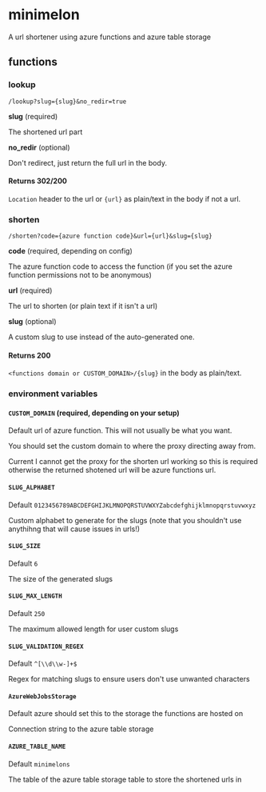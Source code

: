 # minimelon
A url shortener using azure functions and azure table storage

## functions 
### lookup
`/lookup?slug={slug}&no_redir=true`

**slug** (required)

The shortened url part

**no_redir** (optional)

Don't redirect, just return the full url in the body.

#### Returns 302/200
`Location` header to the url or `{url}` as plain/text in the body if not a url.

### shorten
`/shorten?code={azure function code}&url={url}&slug={slug}`

**code** (required, depending on config)

The azure function code to access the function (if you set the azure function permissions not to be anonymous)

**url** (required)

The url to shorten (or plain text if it isn't a url)

**slug** (optional)

A custom slug to use instead of the auto-generated one.

#### Returns 200
`<functions domain or CUSTOM_DOMAIN>/{slug}` in the body as plain/text.

### environment variables
#### `CUSTOM_DOMAIN` (required, depending on your setup)
Default url of azure function. This will not usually be what you want.

You should set the custom domain to where the proxy directing away from.

Current I cannot get the proxy for the shorten url working so this is required otherwise the returned shotened url will be azure functions url.

#### `SLUG_ALPHABET`
Default `0123456789ABCDEFGHIJKLMNOPQRSTUVWXYZabcdefghijklmnopqrstuvwxyz`

Custom alphabet to generate for the slugs (note that you shouldn't use anythihng that will cause issues in urls!)

#### `SLUG_SIZE`
Default `6`

The size of the generated slugs

#### `SLUG_MAX_LENGTH`
Default `250`

The maximum allowed length for user custom slugs

#### `SLUG_VALIDATION_REGEX`
Default `^[\\d\\w-]+$`

Regex for matching slugs to ensure users don't use unwanted characters

#### `AzureWebJobsStorage`
Default azure should set this to the storage the functions are hosted on

Connection string to the azure table storage

#### `AZURE_TABLE_NAME`
Default `minimelons`

The table of the azure table storage table to store the shortened urls in
